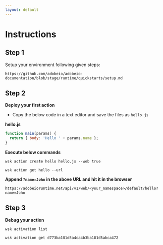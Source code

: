 ```yaml
---
layout: default
---
```

# Instructions

## Step 1
Setup your environment following given steps:

`https://github.com/adobeio/adobeio-documentation/blob/stage/runtime/quickstarts/setup.md`

## Step 2
**Deploy your first action**

* Copy the below code in a text editor and save the files as `hello.js`

**hello.js**

```js
function main(params) {
  return { body: 'Hello ' + params.name };
}
```

**Execute below commands**

`wsk action create hello hello.js --web true`

`wsk action get hello --url`


**Append `?name=John` in the above URL and hit it in the browser**

`https://adobeioruntime.net/api/v1/web/<your_namespace>/default/hello?name=John`

## Step 3
**Debug your action**

`wsk activation list`

`wsk activation get d773ba181d5a4ca4b3ba181d5abca472`



